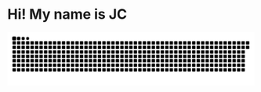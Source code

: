 # Hi! My name is JC
![snake gif](https://github.com/JohnCarloSabenorio/JohnCarloSabenorio/blob/output/github-snake-dark.svg)


